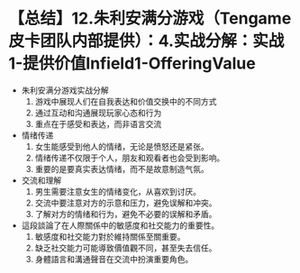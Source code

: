 # 【总结】12.朱利安满分游戏（Tengame皮卡团队内部提供）：4.实战分解：实战1-提供价值Infield1-OfferingValue

-   朱利安满分游戏实战分解
    1.  游戏中展现人们在自我表达和价值交换中的不同方式
    2.  通过互动和沟通展现玩家心态和行为
    3.  重点在于感受和表达，而非语言交流
-   情绪传递
    1.  女生能感受到他人的情绪，无论是愤怒还是紧张。
    2.  情绪传递不仅限于个人，朋友和观看者也会受到影响。
    3.  重要的是要真实表达情绪，而不是故意制造气氛。
-   交流和理解
    1.  男生需要注意女生的情绪变化，从喜欢到讨厌。
    2.  交流中要注意对方的示意和压力，避免误解和冲突。
    3.  了解对方的情绪和行为，避免不必要的误解和矛盾。
-   這段談論了在人際關係中的敏感度和社交能力的重要性。
    1.  敏感度和社交能力對於維持關係至關重要。
    2.  缺乏社交能力可能導致價值觀不同，甚至失去信任。
    3.  身體語言和溝通聲音在交流中扮演重要角色。